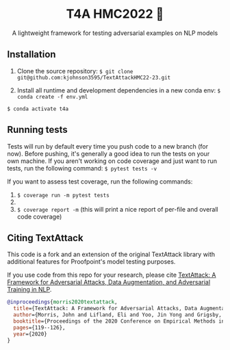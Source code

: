 <h1 align="center">T4A HMC2022 🐙</h1>

<p align="center">A lightweight framework for testing adversarial examples on NLP models</p>

## Installation
1. Clone the source repository: 
```$ git clone git@github.com:kjohnson3595/TextAttackHMC22-23.git```

2. Install all runtime and development dependencies in a new conda env:
```$ conda create -f env.yml```

```$ conda activate t4a```

## Running tests
Tests will run by default every time you push code to a new branch (for now). Before pushing, it's generally a good idea to run the tests on your own machine.
If you aren't working on code coverage and just want to run tests, run the following command:
```$ pytest tests -v```

If you want to assess test coverage, run the following commands:
1. ```$ coverage run -m pytest tests```
2. 
3. ```$ coverage report -m``` (this will print a nice report of per-file and overall code coverage)


## Citing TextAttack

This code is a fork and an extension of the original TextAttack library with additional features for Proofpoint's model testing purposes.

If you use code from this repo for your research, please cite [TextAttack: A Framework for Adversarial Attacks, Data Augmentation, and Adversarial Training in NLP](https://arxiv.org/abs/2005.05909).

```bibtex
@inproceedings{morris2020textattack,
  title={TextAttack: A Framework for Adversarial Attacks, Data Augmentation, and Adversarial Training in NLP},
  author={Morris, John and Lifland, Eli and Yoo, Jin Yong and Grigsby, Jake and Jin, Di and Qi, Yanjun},
  booktitle={Proceedings of the 2020 Conference on Empirical Methods in Natural Language Processing: System Demonstrations},
  pages={119--126},
  year={2020}
}
```



